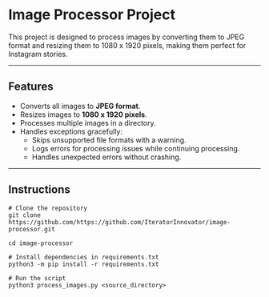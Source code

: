# Image Processor Project

This project is designed to process images by converting them to JPEG format and resizing them to 1080 x 1920 pixels, making them perfect for Instagram stories.

---

## Features
- Converts all images to **JPEG format**.
- Resizes images to **1080 x 1920 pixels**.
- Processes multiple images in a directory.
- Handles exceptions gracefully:
  - Skips unsupported file formats with a warning.
  - Logs errors for processing issues while continuing processing.
  - Handles unexpected errors without crashing.

---

## Instructions

```
# Clone the repository
git clone https://github.com/https://github.com/IteratorInnovator/image-processor.git

cd image-processor

# Install dependencies in requirements.txt
python3 -m pip install -r requirements.txt

# Run the script
python3 process_images.py <source_directory>
```



